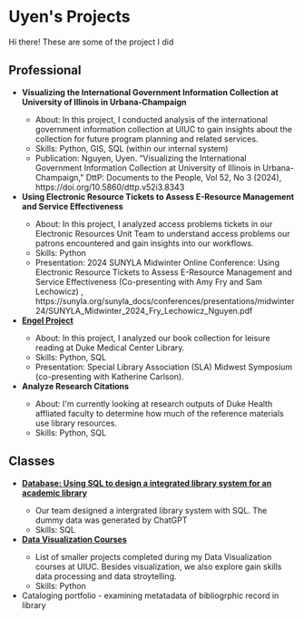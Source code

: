 # Uyen's Projects
<p>Hi there! These are some of the project I did </p>

<h2>Professional</h2>
<ul>
  <li><b>Visualizing the International Government Information Collection at University of Illinois in Urbana-Champaign</b></li>
        <ul>
        <li>About: In this project, I conducted analysis of the international government information collection at UIUC to gain insights about the collection for future program planning and related services.</li>
        <li>Skills: Python, GIS, SQL (within our internal system)</li>
        <li>Publication: Nguyen, Uyen. “Visualizing the International Government Information Collection at University of Illinois in Urbana-Champaign," DttP: Documents to the People, Vol 52, No 3 (2024), https://doi.org/10.5860/dttp.v52i3.8343 </li>
      </ul>
  <li><b>Using Electronic Resource Tickets to Assess E-Resource Management and Service Effectiveness</b></li>
        <ul>
        <li>About: In this project, I analyzed access problems tickets in our Electronic Resources Unit Team to understand access problems our patrons encountered and gain insights into our workflows. </li>
        <li>Skills: Python </li>
        <li>Presentation: 2024 SUNYLA Midwinter Online Conference: Using Electronic Resource Tickets to Assess E-Resource Management and Service Effectiveness (Co-presenting with Amy Fry and Sam Lechowicz) , https://sunyla.org/sunyla_docs/conferences/presentations/midwinter24/SUNYLA_Midwinter_2024_Fry_Lechowicz_Nguyen.pdf </li>
      </ul>
  <li><b><a href = "https://github.com/uyenn2/engel-public"> Engel Project</a></b></li>  
        <ul>
        <li>About: In this project, I analyzed our book collection for leisure reading at Duke Medical Center Library. </li>
        <li>Skills: Python, SQL </li>
        <li>Presentation: Special Library Association (SLA) Midwest Symposium (co-presenting with Katherine Carlson). </li>
      </ul>
  <li><b>Analyze Research Citations</b></li>
        <ul>
        <li>About: I'm currently looking at research outputs of Duke Health affliated faculty to determine how much of the reference materials use library resources. </li>
        <li>Skills: Python, SQL </li>
      </ul>
</ul>

<h2>Classes</h2>
<ul>
  <li><b><a href = "https://github.com/uyenn2/database-design-IS455"> Database: Using SQL to design a integrated library system for an academic library</a></b></li>
      <ul>
        <li> Our team designed a intergrated library system with SQL. The dummy data was generated by ChatGPT </li>
        <li>Skills: SQL </li>
      </ul>
  <li><b><a href = "https://github.com/uyenn2/is455-data-viz">Data Visualization Courses</a></b></li>
        <ul>
        <li> List of smaller projects completed during my Data Visualization courses at UIUC. Besides visualization, we also explore gain skills data processing and data stroytelling. </li>
        <li>Skills: Python</li>
      </ul>
  <li>Cataloging portfolio - examining metatadata of bibliogrphic record in library</li>
</ul>
